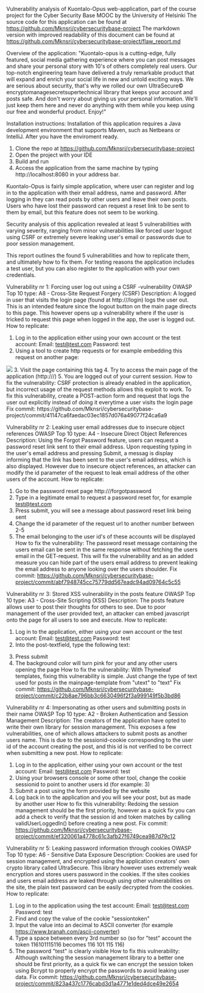 Vulnerability analysis of Kuontalo-Opus web-application, part of the course project for the Cyber Security Base MOOC by the University of Helsinki
The source code for this application can be found at https://github.com/Mknsri/cybersecuritybase-project
The markdown version with improved readability of this document can be found at https://github.com/Mknsri/cybersecuritybase-project/flaw_report.md

Overview of the application:
"Kuontalo-opus is a cutting-edge, fully featured, social media gathering experience where you can post messages and share your personal story with 10's of others completely real users. Our top-notch engineering team have delivered a truly remarkable product that will expand and enrich your social life in new and untold exciting ways.
We are serious about security, that's why we rolled our own UltraSecure© encryptomanagesecretsupertechnical library that keeps your account and posts safe.
And don't worry about giving us your personal information. We'll just keep them here and never do anything with them while you keep using our free and wonderful product.
Enjoy!"

Installation instructions:
Installation of this application requires a Java development environment that supports Maven, such as Netbeans or IntelliJ. After you have the enviroment ready.
1. Clone the repo at https://github.com/Mknsri/cybersecuritybase-project
2. Open the project with your IDE
3. Build and run
4. Access the application from the same machine by typing http://localhost:8080 in your address bar.

Kuontalo-Opus is fairly simple application, where user can register and log in to the application with their email address, name and password. After logging in they can read posts by other users and leave their own posts. Users who have lost their password can request a reset link to be sent to them by email, but this feature does not seem to be working.

Security analysis of this application revealed at least 5 vulnerabilities with varying severity, ranging from minor vulnerabilities like forced user logout using CSRF or extremely severe leaking user's email or passwords due to poor session management.

This report outlines the found 5 vulnerabilities and how to replicate them, and ultimately how to fix them. For testing reasons the application includes a test user, but you can also register to the application with your own credentials.

Vulnerability nr 1: Forcing user log out using a CSRF -vulnerability
OWASP Top 10 type: A8 - Cross-Site Request Forgery (CSRF)
Description: A logged in user that visits the login page (found at http://<host>/login) logs the user out. This is an intended feature since the logout button on the main page directs to this page. This however opens up a vulnerability where if the user is tricked to request this page when logged in the app, the user is logged out.
How to replicate:
1. Log in to the application either using your own account or the test account:
	Email: test@test.com
	Password: test
2. Using a tool to create http requests or for example embedding this request on another page:
<img src="http://<host address>/login" />
3. Visit the page containing this tag
4. Try to access the main page of the application (http://<host address>/)
5. You are logged out of your current session.
How to fix the vulnerability:
CSRF protection is already enabled in the application, but incorrect usage of the request methods allows this exploit to work. To fix this vulnerability, create a POST-action form and request that logs the user out explicitly instead of doing it everytime a user visits the login page
Fix commit: https://github.com/Mknsri/cybersecuritybase-project/commit/41147ca6faedac03ec1857d076a49077f24ca6a9

Vulnerability nr 2: Leaking user email addresses due to insecure object references
OWASP Top 10 type: A4 - Insecure Direct Object References
Description: Using the Forgot Password feature, users can request a password reset link sent to their email address. Upon requesting typing in the user's email address and pressing Submit, a messag is display informing that the link has been sent to the user's email address, which is also displayed. However due to insecure object references, an attacker can modify the id parameter of the request to leak email address of the other users of the account.
How to replicate:
1. Go to the password reset page http://<host address>/forgotpassword
2. Type in a legitimate email to request a password reset for, for example test@test.com
3. Press submit, you will see a message about password reset link being sent
4. Change the id parameter of the request url to another number between 2-5
5. The email belonging to the user id's of these accounts will be displayed
How to fix the vulnerability:
The password reset message containing the users email can be sent in the same response without fetching the users email in the GET-request. This will fix the vulnerability and as an added measure you can hide part of the users email address to prevent leaking the email address to anyone looking over the users shoulder.
Fix commit: https://github.com/Mknsri/cybersecuritybase-project/commit/abf7948745cc75779dd567eadc94ad09764c5c55

Vulnerability nr 3: Stored XSS vulnerability in the posts feature
OWASP Top 10 type: A3 - Cross-Site Scripting (XSS)
Description: The posts feature allows user to post their thoughts for others to see. Due to poor management of the user provided text, an attacker can embed javascript onto the page for all users to see and execute.
How to replicate:
1. Log in to the application, either using your own account or the test account:
	Email: test@test.com
	Password: test
2. Into the post-textfield, type the following text:
<script>document.body.style="background-color: pink;"</script>
3. Press submit
4. The background color will turn pink for your and any other users opening the page
How to fix the vulnerability:
With Thymeleaf templates, fixing this vulnerability is simple. Just change the type of text used for posts in the mainpage-template from "utext" to "text"
Fix commit: https://github.com/Mknsri/cybersecuritybase-project/commit/c22b8ae796bb3c6630496f2f3a999149f5b3bd86

Vulnerability nr 4: Impersonating as other users and submitting posts in their name
OWASP Top 10 type: A2 - Broken Authentication and Session Management
Description: The creators of the application have opted to write their own library for session management. This exposes a few vulnerabilities, one of which allows attackers to submit posts as another users name. This is due to the sessionid-cookie corresponding to the user id of the account creating the post, and this id is not verified to be correct when submitting a new post.
How to replicate:
1. Log in to the application, either using your own account or the test account:
	Email: test@test.com
	Password: test
2. Using your browsers console or some other tool, change the cookie sessionid to point to another users id (for example: 3)
3. Submit a post using the form provided by the website
4. Log back in to the application and you will see your post, but as made by another user
How to fix this vulnerability:
Redoing the session management should be the first priority, however as a quick fix you can add a check to verify that the session id and token matches by calling validUserLoggedIn() before creating a new post.
Fix commit: https://github.com/Mknsri/cybersecuritybase-project/commit/ef320061a4778c61c3afb27f6749cea987d79c12

Vulnerability nr 5: Leaking password information through cookies
OWASP Top 10 type: A6 - Sensitive Data Exposure
Description: Cookies are used for session management, and encrypted using the application creators' own crypto library called UltraSecure. This library however uses extremely weak encryption and stores users password in the cookies. If the sites cookies and users email address are leaked through using other vulnerabilities on the site, the plain text password can be easily decrypted from the cookies.
How to replicate:
1. Log in to the application using the test account:
	Email: test@test.com
	Password: test
2. Find and copy the value of the cookie "sessiontoken"
3. Input the value into an decimal to ASCII converter (for example https://www.branah.com/ascii-converter)
4. Type a space between every 3rd number so (so for "test" account the token 116101115116 becomes 116 101 115 116)
5. The password "test" is clearly visible
How to fix this vulnerability:
Although switching the session management library to a better one should be first priority, as a quick fix we can encrypt the session token using Bcrypt to properly encrypt the passwords to avoid leaking user data.
Fix commit: https://github.com/Mknsri/cybersecuritybase-project/commit/823a437c1776cabd3d1a4771e1ded4dce49e2654

